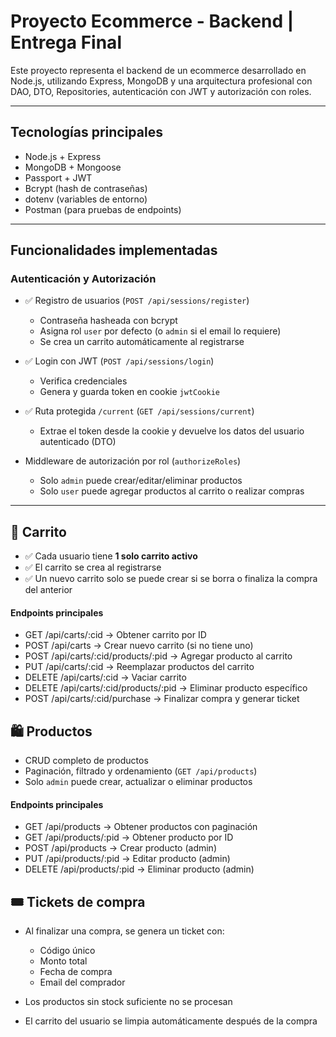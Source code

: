 #  Proyecto Ecommerce - Backend | Entrega Final

Este proyecto representa el backend de un ecommerce desarrollado en Node.js, utilizando Express, MongoDB y una arquitectura profesional con DAO, DTO, Repositories, autenticación con JWT y autorización con roles.

---

##  Tecnologías principales

- Node.js + Express
- MongoDB + Mongoose
- Passport + JWT
- Bcrypt (hash de contraseñas)
- dotenv (variables de entorno)
- Postman (para pruebas de endpoints)

---

##  Funcionalidades implementadas

###  Autenticación y Autorización

- ✅ Registro de usuarios (`POST /api/sessions/register`)
  - Contraseña hasheada con bcrypt
  - Asigna rol `user` por defecto (o `admin` si el email lo requiere)
  - Se crea un carrito automáticamente al registrarse

- ✅ Login con JWT (`POST /api/sessions/login`)
  - Verifica credenciales
  - Genera y guarda token en cookie `jwtCookie`

- ✅ Ruta protegida `/current` (`GET /api/sessions/current`)
  - Extrae el token desde la cookie y devuelve los datos del usuario autenticado (DTO)

- Middleware de autorización por rol (`authorizeRoles`)
  - Solo `admin` puede crear/editar/eliminar productos
  - Solo `user` puede agregar productos al carrito o realizar compras

---

## 🛒 Carrito

- ✅ Cada usuario tiene **1 solo carrito activo**
- ✅ El carrito se crea al registrarse
- ✅ Un nuevo carrito solo se puede crear si se borra o finaliza la compra del anterior

#### Endpoints principales

- GET /api/carts/:cid → Obtener carrito por ID
- POST /api/carts → Crear nuevo carrito (si no tiene uno)
- POST /api/carts/:cid/products/:pid → Agregar producto al carrito
- PUT /api/carts/:cid → Reemplazar productos del carrito
- DELETE /api/carts/:cid → Vaciar carrito
- DELETE /api/carts/:cid/products/:pid → Eliminar producto específico
- POST /api/carts/:cid/purchase → Finalizar compra y generar ticket

## 🛍️ Productos

- CRUD completo de productos
- Paginación, filtrado y ordenamiento (`GET /api/products`)
- Solo `admin` puede crear, actualizar o eliminar productos

#### Endpoints principales

- GET /api/products → Obtener productos con paginación
- GET /api/products/:pid → Obtener producto por ID
- POST /api/products → Crear producto (admin)
- PUT /api/products/:pid → Editar producto (admin)
- DELETE /api/products/:pid → Eliminar producto (admin)

## 🎟️ Tickets de compra

- Al finalizar una compra, se genera un ticket con:
  - Código único
  - Monto total
  - Fecha de compra
  - Email del comprador

-  Los productos sin stock suficiente no se procesan
-  El carrito del usuario se limpia automáticamente después de la compra
